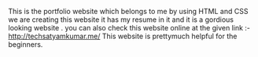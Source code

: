 This is the portfolio website which belongs to me by using HTML and CSS we are creating this website it has my resume in it and it is a gordious looking website .
you can also check this website online at the given link :-http://techsatyamkumar.me/
This website is prettymuch helpful for the beginners.
